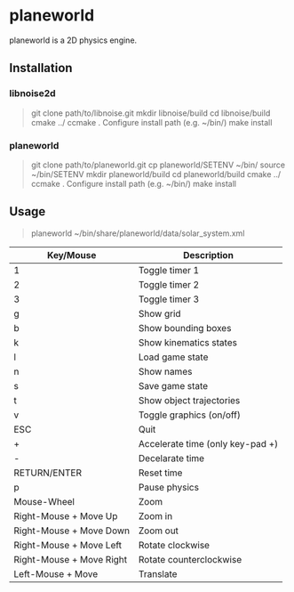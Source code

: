 planeworld
==========

planeworld is a 2D physics engine.

Installation
------------

### libnoise2d
> git clone path/to/libnoise.git
> mkdir libnoise/build
> cd libnoise/build
> cmake ../
> ccmake .
Configure install path (e.g. ~/bin/)
> make install

### planeworld
> git clone path/to/planeworld.git
> cp planeworld/SETENV ~/bin/
> source ~/bin/SETENV
> mkdir planeworld/build
> cd planeworld/build
> cmake ../
> ccmake .
Configure install path (e.g. ~/bin/)
> make install


Usage
-----

> planeworld ~/bin/share/planeworld/data/solar_system.xml

| Key/Mouse                | Description                     |
|--------------------------|---------------------------------|
| 1                        | Toggle timer 1                  |
| 2                        | Toggle timer 2                  |
| 3                        | Toggle timer 3                  |
| g                        | Show grid                       |
| b                        | Show bounding boxes             |
| k                        | Show kinematics states          |
| l                        | Load game state                 |
| n                        | Show names                      |
| s                        | Save game state                 |
| t                        | Show object trajectories        |
| v                        | Toggle graphics (on/off)        |
| ESC                      | Quit                            |
| +                        | Accelerate time (only key-pad +)|
| -                        | Decelarate time                 |
| RETURN/ENTER             | Reset time                      |     
| p                        | Pause physics                   |
| Mouse-Wheel              | Zoom                            |
| Right-Mouse + Move Up    | Zoom in                         |
| Right-Mouse + Move Down  | Zoom out                        |
| Right-Mouse + Move Left  | Rotate clockwise                |
| Right-Mouse + Move Right | Rotate counterclockwise         |
| Left-Mouse + Move        | Translate                       |

